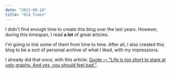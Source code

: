 ```yaml
---
date: "2013-08-14"
title: "Old Times"
---
```


I didn't find enough time to create this blog over the last years. However, during this timespan, I read **a lot** of great articles.

I'm going to link some of them from time to time. After all, I also created this blog to be a sort of personal archive of what I liked, with my impressions.

I already did that once, with this article: [Quote — "Life is too short to stare at ugly graphs. And yes, you should feel bad."](https://matthieuoger.com/2013/08/life-too-short-ugly-graphs/).
